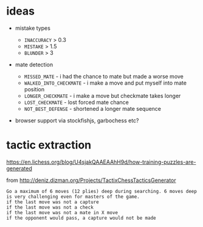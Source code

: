 # ideas

- mistake types
	- `INACCURACY` > 0.3
	- `MISTAKE` > 1.5
	- `BLUNDER` > 3

- mate detection
	- `MISSED_MATE` - i had the chance to mate but made a worse move
	- `WALKED_INTO_CHECKMATE` - i make a move and put myself into mate position
	- `LONGER_CHECKMATE` - i make a move but checkmate takes longer
	- `LOST_CHECKMATE` - lost forced mate chance
	- `NOT_BEST_DEFENSE` - shortened a longer mate sequence

- browser support via stockfishjs, garbochess etc?

# tactic extraction
https://en.lichess.org/blog/U4sjakQAAEAAhH9d/how-training-puzzles-are-generated


from http://deniz.dizman.org/Projects/TactixChessTacticsGenerator
```
Go a maximum of 6 moves (12 plies) deep during searching. 6 moves deep is very challenging even for masters of the game.
if the last move was not a capture
if the last move was not a check
if the last move was not a mate in X move
if the opponent would pass, a capture would not be made
```
